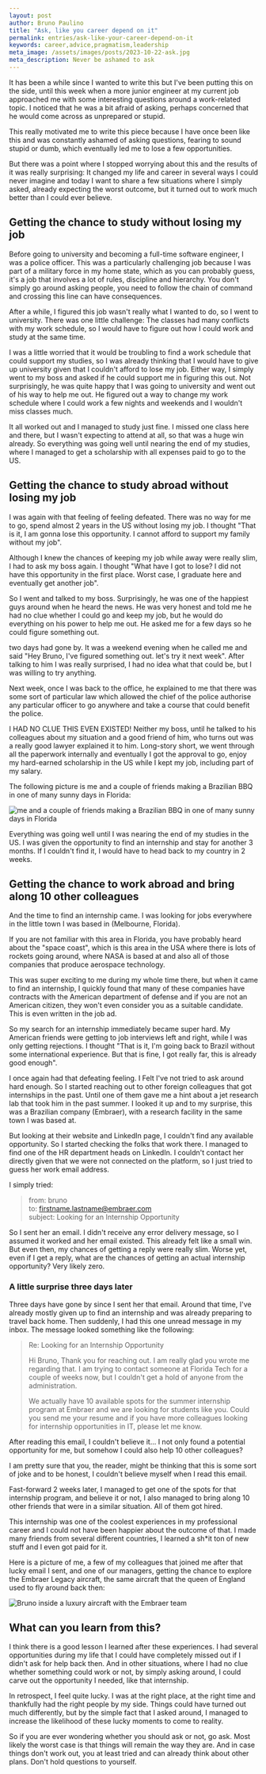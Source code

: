```yaml
---
layout: post
author: Bruno Paulino
title: "Ask, like you career depend on it"
permalink: entries/ask-like-your-career-depend-on-it
keywords: career,advice,pragmatism,leadership
meta_image: /assets/images/posts/2023-10-22-ask.jpg
meta_description: Never be ashamed to ask
---
```


It has been a while since I wanted to write this but I've been putting this on
the side, until this week when a more junior engineer at my current job
approached me with some interesting questions around a work-related topic. I
noticed that he was a bit afraid of asking, perhaps concerned that he would come
across as unprepared or stupid.

This really motivated me to write this piece because I have once been like this
and was constantly ashamed of asking questions, fearing to sound stupid or dumb,
which eventually led me to lose a few opportunities.

But there was a point where I stopped worrying about this and the results of it
was really surprising: It changed my life and career in several ways I could
never imagine and today I want to share a few situations where I simply asked,
already expecting the worst outcome, but it turned out to work much better than
I could ever believe.

## Getting the chance to study without losing my job

Before going to university and becoming a full-time software engineer, I was a
police officer. This was a particularly challenging job because I was part of a
military force in my home state, which as you can probably guess, it's a job
that involves a lot of rules, discipline and hierarchy. You don't simply go
around asking people, you need to follow the chain of command and crossing this
line can have consequences.

After a while, I figured this job wasn't really what I wanted to do, so I went
to university. There was one little challenge: The classes had many conflicts
with my work schedule, so I would have to figure out how I could work and study
at the same time.

I was a little worried that it would be troubling to find a work schedule that
could support my studies, so I was already thinking that I would have to give up
university given that I couldn't afford to lose my job. Either way, I simply
went to my boss and asked if he could support me in figuring this out. Not
surprisingly, he was quite happy that I was going to university and went out of
his way to help me out. He figured out a way to change my work schedule where I
could work a few nights and weekends and I wouldn't miss classes much.

It all worked out and I managed to study just fine. I missed one class here and
there, but I wasn't expecting to attend at all, so that was a huge win already.
So everything was going well until nearing the end of my studies, where I
managed to get a scholarship with all expenses paid to go to the US.

## Getting the chance to study abroad without losing my job

I was again with that feeling of feeling defeated. There was no way for me to
go, spend almost 2 years in the US without losing my job. I thought "That is it,
I am gonna lose this opportunity. I cannot afford to support my family without
my job".

Although I knew the chances of keeping my job while away were really slim, I had
to ask my boss again. I thought "What have I got to lose? I did not have this
opportunity in the first place. Worst case, I graduate here and eventually get
another job".

So I went and talked to my boss. Surprisingly, he was one of the happiest guys
around when he heard the news. He was very honest and told me he had no clue
whether I could go and keep my job, but he would do everything on his power to
help me out. He asked me for a few days so he could figure something out.

two days had gone by. It was a weekend evening when he called me and said "Hey
Bruno, I've figured something out. let's try it next week". After talking to him
I was really surprised, I had no idea what that could be, but I was willing to
try anything.

Next week, once I was back to the office, he explained to me that there was some
sort of particular law which allowed the chief of the police authorise any
particular officer to go anywhere and take a course that could benefit the
police.

I HAD NO CLUE THIS EVEN EXISTED! Neither my boss, until he talked to his
colleagues about my situation and a good friend of him, who turns out was a
really good lawyer explained it to him. Long-story short, we went through all
the paperwork internally and eventually I got the approval to go, enjoy my
hard-earned scholarship in the US while I kept my job, including part of my
salary.

The following picture is me and a couple of friends making a Brazilian BBQ in
one of many sunny days in Florida:

<img src="/assets/images/bbq.jpg" 
        loading="lazy"
        alt="me and a couple of friends making a Brazilian BBQ in one of many sunny
days in Florida"/>

Everything was going well until I was nearing the end of my studies in the US. I
was given the opportunity to find an internship and stay for another 3 months.
If I couldn't find it, I would have to head back to my country in 2 weeks.

## Getting the chance to work abroad and bring along 10 other colleagues

And the time to find an internship came. I was looking for jobs everywhere in
the little town I was based in (Melbourne, Florida).

If you are not familiar with this area in Florida, you have probably heard about
the "space coast", which is this area in the USA where there is lots of rockets
going around, where NASA is based at and also all of those companies that
produce aerospace technology.

This was super exciting to me during my whole time there, but when it came to
find an internship, I quickly found that many of these companies have contracts
with the American department of defense and if you are not an American citizen,
they won't even consider you as a suitable candidate. This is even written in
the job ad.

So my search for an internship immediately became super hard. My American
friends were getting to job interviews left and right, while I was only getting
rejections. I thought "That is it, I'm going back to Brazil without some
international experience. But that is fine, I got really far, this is already
good enough".

I once again had that defeating feeling. I Felt I've not tried to ask around
hard enough. So I started reaching out to other foreign colleagues that got
internships in the past. Until one of them gave me a hint about a jet research
lab that took him in the past summer. I looked it up and to my surprise, this
was a Brazilian company (Embraer), with a research facility in the same town I
was based at.

But looking at their website and LinkedIn page, I couldn't find any available
opportunity. So I started checking the folks that work there. I managed to find
one of the HR department heads on LinkedIn. I couldn't contact her directly
given that we were not connected on the platform, so I just tried to guess her
work email address.

I simply tried:

> from: bruno  
> to: firstname.lastname@embraer.com  
> subject: Looking for an Internship Opportunity

So I sent her an email. I didn't receive any error delivery message, so I
assumed it worked and her email existed. This already felt like a small win. But
even then, my chances of getting a reply were really slim. Worse yet, even if I
get a reply, what are the chances of getting an actual internship opportunity?
Very likely zero.

### A little surprise three days later

Three days have gone by since I sent her that email. Around that time, I've
already mostly given up to find an internship and was already preparing to
travel back home. Then suddenly, I had this one unread message in my inbox. The
message looked something like the following:

> Re: Looking for an Internship Opportunity
>
> Hi Bruno, Thank you for reaching out. I am really glad you wrote me regarding
> that. I am trying to contact someone at Florida Tech for a couple of weeks
> now, but I couldn't get a hold of anyone from the administration.
>
> We actually have 10 available spots for the summer internship program at
> Embraer and we are looking for students like you. Could you send me your
> resume and if you have more colleagues looking for internship opportunities in
> IT, please let me know.

After reading this email, I couldn't believe it... I not only found a potential
opportunity for me, but somehow I could also help 10 other colleagues?

I am pretty sure that you, the reader, might be thinking that this is some sort
of joke and to be honest, I couldn't believe myself when I read this email.

Fast-forward 2 weeks later, I managed to get one of the spots for that
internship program, and believe it or not, I also managed to bring along 10
other friends that were in a similar situation. All of them got hired.

This internship was one of the coolest experiences in my professional career and
I could not have been happier about the outcome of that. I made many friends
from several different countries, I learned a sh\*it ton of new stuff and I even
got paid for it.

Here is a picture of me, a few of my colleagues that joined me after that lucky
email I sent, and one of our managers, getting the chance to explore the Embraer
Legacy aircraft, the same aircraft that the queen of England used to fly around
back then:

<img src="/assets/images/embraer.jpg" 
        loading="lazy"
        alt="Bruno inside a luxury aircraft with the Embraer team"/>

## What can you learn from this?

I think there is a good lesson I learned after these experiences. I had several
opportunities during my life that I could have completely missed out if I didn't
ask for help back then. And in other situations, where I had no clue whether
something could work or not, by simply asking around, I could carve out the
opportunity I needed, like that internship.

In retrospect, I feel quite lucky. I was at the right place, at the right time
and thankfully had the right people by my side. Things could have turned out
much differently, but by the simple fact that I asked around, I managed to
increase the likelihood of these lucky moments to come to reality.

So if you are ever wondering whether you should ask or not, go ask. Most likely
the worst case is that things will remain the way they are. And in case things
don't work out, you at least tried and can already think about other plans.
Don't hold questions to yourself.
